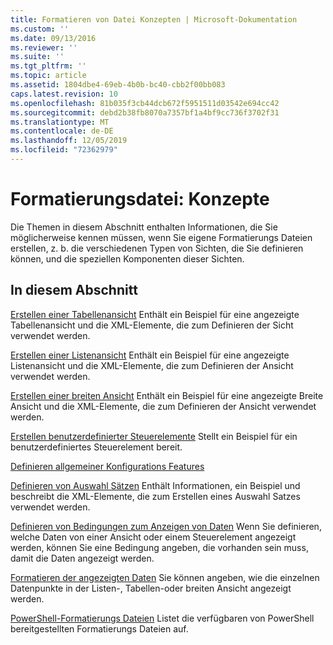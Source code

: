 ```yaml
---
title: Formatieren von Datei Konzepten | Microsoft-Dokumentation
ms.custom: ''
ms.date: 09/13/2016
ms.reviewer: ''
ms.suite: ''
ms.tgt_pltfrm: ''
ms.topic: article
ms.assetid: 1804dbe4-69eb-4b0b-bc40-cbb2f00bb083
caps.latest.revision: 10
ms.openlocfilehash: 81b035f3cb44dcb672f5951511d03542e694cc42
ms.sourcegitcommit: debd2b38fb8070a7357bf1a4bf9cc736f3702f31
ms.translationtype: MT
ms.contentlocale: de-DE
ms.lasthandoff: 12/05/2019
ms.locfileid: "72362979"
---
```

# <a name="formatting-file-concepts"></a>Formatierungsdatei: Konzepte

Die Themen in diesem Abschnitt enthalten Informationen, die Sie möglicherweise kennen müssen, wenn Sie eigene Formatierungs Dateien erstellen, z. b. die verschiedenen Typen von Sichten, die Sie definieren können, und die speziellen Komponenten dieser Sichten.

## <a name="in-this-section"></a>In diesem Abschnitt

[Erstellen einer Tabellenansicht](./creating-a-table-view.md) Enthält ein Beispiel für eine angezeigte Tabellenansicht und die XML-Elemente, die zum Definieren der Sicht verwendet werden.

[Erstellen einer Listenansicht](./creating-a-list-view.md) Enthält ein Beispiel für eine angezeigte Listenansicht und die XML-Elemente, die zum Definieren der Ansicht verwendet werden.

[Erstellen einer breiten Ansicht](./creating-a-wide-view.md) Enthält ein Beispiel für eine angezeigte Breite Ansicht und die XML-Elemente, die zum Definieren der Ansicht verwendet werden.

[Erstellen benutzerdefinierter Steuerelemente](./creating-custom-controls.md) Stellt ein Beispiel für ein benutzerdefiniertes Steuerelement bereit.

[Definieren allgemeiner Konfigurations Features](./defining-common-configuration-features.md)

[Definieren von Auswahl Sätzen](./defining-selection-sets.md) Enthält Informationen, ein Beispiel und beschreibt die XML-Elemente, die zum Erstellen eines Auswahl Satzes verwendet werden.

[Definieren von Bedingungen zum Anzeigen von Daten](./defining-conditions-for-displaying-data.md) Wenn Sie definieren, welche Daten von einer Ansicht oder einem Steuerelement angezeigt werden, können Sie eine Bedingung angeben, die vorhanden sein muss, damit die Daten angezeigt werden.

[Formatieren der angezeigten Daten](./formatting-displayed-data.md) Sie können angeben, wie die einzelnen Datenpunkte in der Listen-, Tabellen-oder breiten Ansicht angezeigt werden.

[PowerShell-Formatierungs Dateien](./powershell-formatting-files.md) Listet die verfügbaren von PowerShell bereitgestellten Formatierungs Dateien auf.
